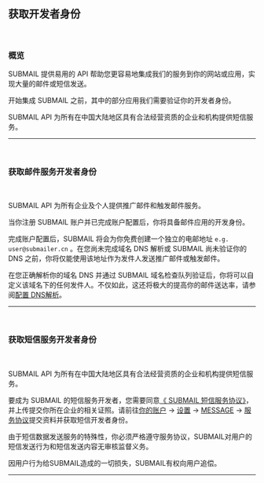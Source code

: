 ##  获取开发者身份

<br>

### 概览

SUBMAIL 提供易用的 API 帮助您更容易地集成我们的服务到你的网站或应用，实现大量的邮件或短信发送。

开始集成 SUBMAIL 之前，其中的部分应用我们需要验证你的开发者身份。

SUBMAIL API 为所有在中国大陆地区具有合法经营资质的企业和机构提供短信服务。

---

<br>

### 获取邮件服务开发者身份

<br>

SUBMAIL API 为所有企业及个人提供推广邮件和触发邮件服务。

当你注册 SUBMAIL 账户并已完成账户配置后，你将具备邮件应用的开发身份。

完成账户配置后，SUBMAIL 将会为你免费创建一个独立的电邮地址 `e.g. user@submailer.cn` 。在您尚未完成域名 DNS 解析或 SUBMAIL 尚未验证你的 DNS 之前，你将仅能使用该地址作为发件人发送推广邮件或触发邮件。

在您正确解析你的域名 DNS 并通过 SUBMAIL 域名检查队列验证后，你将可以自定义该域名下的任何发件人。不仅如此，这还将极大的提高你的邮件送达率，请参阅[配置 DNS解析](https://www.mysubmail.com/chs/documents/developer/9VIbg1)。

---

<br>

### 获取短信服务开发者身份

<br>

SUBMAIL API 为所有在中国大陆地区具有合法经营资质的企业和机构提供短信服务。

要成为 SUBMAIL 的短信服务开发者，您需要同意[《 SUBMAIL 短信服务协议》](https://www.mysubmail.com/chs/documents/info/QTvOw3)，并上传提交你所在企业的相关证照。请前往[你的账户](https://www.mysubmail.com/chs/account) -\> [设置](https://www.mysubmail.com/chs/account/settings) -\> [MESSAGE](https://www.mysubmail.com/chs/account/settings#/message) -\> [服务协议](https://www.mysubmail.com/chs/account/settings#/message/agreement)提交资料并获取短信开发者身份。

由于短信数据发送服务的特殊性，你必须严格遵守服务协议，SUBMAIL对用户的短信发送行为和短信发送内容无审核监督义务。

因用户行为给SUBMAIL造成的一切损失，SUBMAIL有权向用户追偿。

---